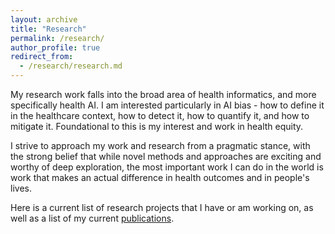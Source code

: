 ```yaml
---
layout: archive
title: "Research"
permalink: /research/
author_profile: true
redirect_from: 
  - /research/research.md
---
```


My research work falls into the broad area of health informatics, and more specifically health AI. I am interested particularly in AI bias - how to define it in the healthcare context, how to detect it, how to quantify it, and how to mitigate it. Foundational to this is my interest and work in health equity.

I strive to approach my work and research from a pragmatic stance, with the strong belief that while novel methods and approaches are exciting and worthy of deep exploration, the most important work I can do in the world is work that makes an actual difference in health outcomes and in people's lives. 

Here is a current list of research projects that I have or am working on, as well as a list of my current [publications](/_pages/publications.md).